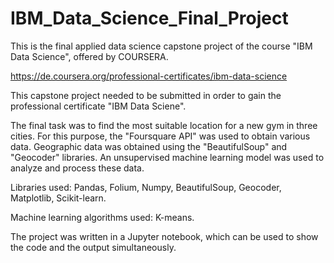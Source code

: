 # IBM_Data_Science_Final_Project

This is the final applied data science capstone project of the course "IBM Data Science", offered by COURSERA.

https://de.coursera.org/professional-certificates/ibm-data-science

This capstone project needed to be submitted in order to gain the professional certificate "IBM Data Sciene".

The final task was to find the most suitable location for a new gym in three cities. For this purpose, the "Foursquare API" was used to obtain various data.
Geographic data was obtained using the "BeautifulSoup" and "Geocoder" libraries. An unsupervised machine learning model was used to analyze and process these data.

Libraries used: Pandas, Folium, Numpy, BeautifulSoup, Geocoder, Matplotlib, Scikit-learn.

Machine learning algorithms used: K-means.  

The project was written in a Jupyter notebook, which can be used to show the code and the output simultaneously.
